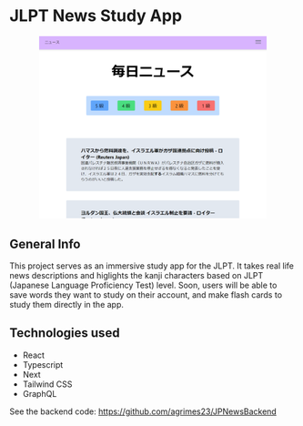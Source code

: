 # JLPT News Study App
<div style="text-align: center">
<img src="public/news_app.PNG" alt="image" width="400" />
</div>

## General Info
This project serves as an immersive study app for the JLPT. It takes real life news descriptions and higlights the kanji characters based on JLPT (Japanese Language Proficiency Test) level. 
Soon, users will be able to save words they want to study on their account, and make flash cards to study them directly in the app.

## Technologies used
- React
- Typescript
- Next
- Tailwind CSS
- GraphQL

See the backend code: https://github.com/agrimes23/JPNewsBackend
